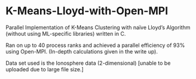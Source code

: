 # K-Means-Lloyd-with-Open-MPI
Parallel Implementation of K-Means Clustering with naïve Lloyd’s Algorithm (without using ML-specific libraries) written in C. 

Ran on up to 40 process ranks and achieved a parallel efficiency of 93% using Open-MPI. (In-depth calculations given in the write up).

Data set used is the Ionosphere data (2-dimensional) [unable to be uploaded due to large file size.]
